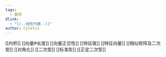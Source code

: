 ```yaml
---
tags: 
  - 数学
dlink:
  - "[[--线性代数--]]"
author: Cyletix
---
```

[[内积]]
[[向量#长度]]
[[向量正交性]]
[[特征值]]
[[特征向量]]
[[相似矩阵及二次型]]
[[对角化]]
[[二次型]]
[[标准型]]
[[正定二次型]]
